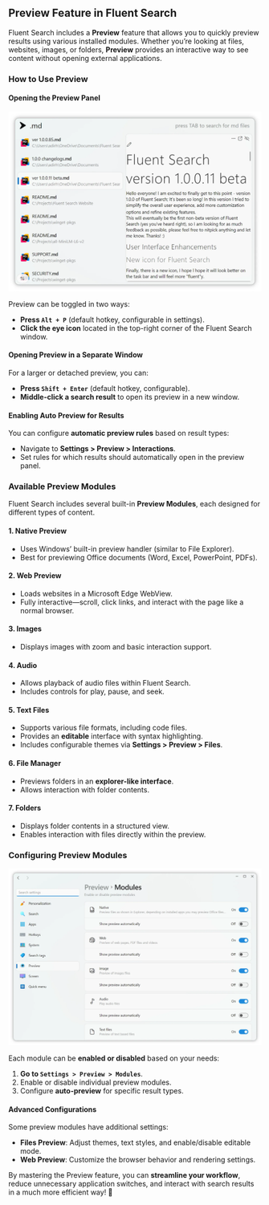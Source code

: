 ## Preview Feature in Fluent Search

Fluent Search includes a **Preview** feature that allows you to quickly preview results using various installed modules. Whether you’re looking at files, websites, images, or folders, **Preview** provides an interactive way to see content without opening external applications.

### How to Use Preview

#### Opening the Preview Panel

<img alt="Fluent Search Window" src="/docs/images/PreviewMarkdownLight.webp" width="600" height="auto">

Preview can be toggled in two ways:
- **Press `Alt + P`** (default hotkey, configurable in settings).
- **Click the eye icon** located in the top-right corner of the Fluent Search window.

#### Opening Preview in a Separate Window
For a larger or detached preview, you can:
- **Press `Shift + Enter`** (default hotkey, configurable).
- **Middle-click a search result** to open its preview in a new window.

#### Enabling Auto Preview for Results
You can configure **automatic preview rules** based on result types:
- Navigate to **Settings > Preview > Interactions**.
- Set rules for which results should automatically open in the preview panel.

### Available Preview Modules

Fluent Search includes several built-in **Preview Modules**, each designed for different types of content.

#### 1. **Native Preview**
- Uses Windows’ built-in preview handler (similar to File Explorer).
- Best for previewing Office documents (Word, Excel, PowerPoint, PDFs).

#### 2. **Web Preview**
- Loads websites in a Microsoft Edge WebView.
- Fully interactive—scroll, click links, and interact with the page like a normal browser.

#### 3. **Images**
- Displays images with zoom and basic interaction support.

#### 4. **Audio**
- Allows playback of audio files within Fluent Search.
- Includes controls for play, pause, and seek.

#### 5. **Text Files**
- Supports various file formats, including code files.
- Provides an **editable** interface with syntax highlighting.
- Includes configurable themes via **Settings > Preview > Files**.

#### 6. **File Manager**
- Previews folders in an **explorer-like interface**.
- Allows interaction with folder contents.

#### 7. **Folders**
- Displays folder contents in a structured view.
- Enables interaction with files directly within the preview.

### Configuring Preview Modules

<img alt="Fluent Search Window" src="/docs/images/PreviewModulesLight.webp" width="700" height="auto">

Each module can be **enabled or disabled** based on your needs:
1. **Go to `Settings > Preview > Modules`**.
2. Enable or disable individual preview modules.
3. Configure **auto-preview** for specific result types.

#### Advanced Configurations
Some preview modules have additional settings:
- **Files Preview**: Adjust themes, text styles, and enable/disable editable mode.
- **Web Preview**: Customize the browser behavior and rendering settings.

By mastering the Preview feature, you can **streamline your workflow**, reduce unnecessary application switches, and interact with search results in a much more efficient way! 🚀